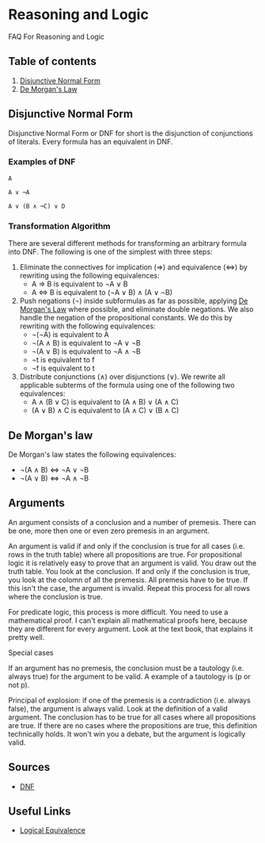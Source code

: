 # Reasoning and Logic
FAQ For Reasoning and Logic
## Table of contents
1. [Disjunctive Normal Form](disjunctive-normal-form)
2. [De Morgan's Law](de-morgans-law)



## Disjunctive Normal Form
Disjunctive Normal Form or DNF for short is the disjunction of conjunctions of literals. Every formula has an equivalent in DNF.

### Examples of DNF
```
A 
	
A ∨ ¬A
	
A ∨ (B ∧ ¬C) ∨ D
```	

### Transformation Algorithm
There are several different methods for transforming an arbitrary formula into DNF. The following is one of the simplest with three steps:

1. Eliminate the connectives for implication (⇒) and equivalence (⇔) by rewriting using the following equivalences:
    * A ⇒ B is equivalent to ¬A ∨ B
    * A ⇔ B is equivalent to (¬A ∨ B) ∧ (A ∨ ¬B)
2. Push negations (¬) inside subformulas as far as possible, applying [De Morgan's Law](de-morgans-law) where possible, and eliminate double negations. We also handle the negation of the propositional constants. We do this by rewriting with the following equivalences: 
    * ¬(¬A) is equivalent to A
    * ¬(A ∧ B) is equivalent to ¬A ∨ ¬B
    * ¬(A ∨ B) is equivalent to ¬A ∧ ¬B
    * ¬t is equivalent to f
    * ¬f is equivalent to t
3. Distribute conjunctions (∧) over disjunctions (∨). We rewrite all applicable subterms of the formula using one of the following two equivalences:
    * A ∧ (B ∨ C) is equivalent to (A ∧ B) ∨ (A ∧ C)
    * (A ∨ B) ∧ C is equivalent to (A ∧ C) ∨ (B ∧ C)

## De Morgan's law
De Morgan's law states the following equivalences:
*   ¬(A ∧ B) ⇔ ¬A ∨ ¬B
*   ¬(A ∨ B) ⇔ ¬A ∧ ¬B

## Arguments
An argument consists of a conclusion and a number of premesis. There can be one, more then one or even zero premesis in an argument. 

An argument is valid if and only if the conclusion is true for all cases (i.e. rows in the truth table) where all propositions are true. For propositional logic it is relatively easy to prove that an argument is valid. You draw out the truth table. You look at the conclusion. If and only if the conclusion is true, you look at the colomn of all the premesis. All premesis have to be true. If this isn't the case, the argument is invalid. Repeat this process for all rows where the conclusion is true. 

For predicate logic, this process is more difficult. You need to use a mathematical proof. I can't explain all mathematical proofs here, because they are different for every argument. Look at the text book, that explains it pretty well.

Special cases

If an argument has no premesis, the conclusion must be a tautology (i.e. always true) for the argument to be valid. A example of a tautology is (p or not p).

Principal of explosion: if one of the premesis is a contradiction (i.e. always false), the argument is always valid. Look at the definition of a valid argument. The conclusion has to be true for all cases where all propositions are true. If there are no cases where the propositions are true, this definition technically holds. It won't win you a debate, but the argument is logically valid.


## Sources
* [DNF](http://www.barrywatson.se/cl/cl_dnf.html)

## Useful Links
* [Logical Equivalence](https://en.wikipedia.org/wiki/Logical_equivalence)
